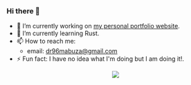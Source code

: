 ### Hi there 👋

<!--
**dr96mabuza/dr96mabuza** is a ✨ _special_ ✨ repository because its `README.md` (this file) appears on your GitHub profile.

Here are some ideas to get you started:



- 👯 I’m looking to collaborate on ...
- 🤔 I’m looking for help with ...
- 💬 Ask me about ...

- 😄 Pronouns: ...

-->
- 🔭 I’m currently working on [my personal portfolio website](https://github.com/dr96mabuza/Personal-Portfolio-1).
- 🌱 I’m currently learning Rust.
- 📫 How to reach me:
    - email: dr96mabuza@gmail.com
- ⚡ Fun fact: I have no idea what I'm doing but I am doing it!.

<!-- [![My Skills](https://skillicons.dev/icons?i=js,html,css,webpack,jest,)](https://skillicons.dev) -->
<p align="center">
  <a href="https://skillicons.dev">
    <img src="https://skillicons.dev/icons?i=git,js,html,css,webpack,jest,react,java,python,junit,jdbc," />
  </a>
</p>

